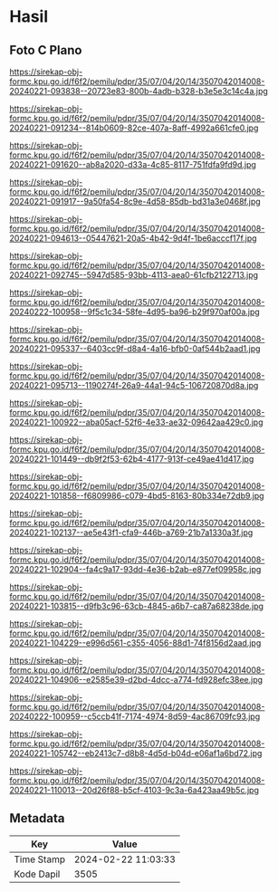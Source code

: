 # Hasil

## Foto C Plano

https://sirekap-obj-formc.kpu.go.id/f6f2/pemilu/pdpr/35/07/04/20/14/3507042014008-20240221-093838--20723e83-800b-4adb-b328-b3e5e3c14c4a.jpg

https://sirekap-obj-formc.kpu.go.id/f6f2/pemilu/pdpr/35/07/04/20/14/3507042014008-20240221-091234--814b0609-82ce-407a-8aff-4992a661cfe0.jpg

https://sirekap-obj-formc.kpu.go.id/f6f2/pemilu/pdpr/35/07/04/20/14/3507042014008-20240221-091620--ab8a2020-d33a-4c85-8117-751fdfa9fd9d.jpg

https://sirekap-obj-formc.kpu.go.id/f6f2/pemilu/pdpr/35/07/04/20/14/3507042014008-20240221-091917--9a50fa54-8c9e-4d58-85db-bd31a3e0468f.jpg

https://sirekap-obj-formc.kpu.go.id/f6f2/pemilu/pdpr/35/07/04/20/14/3507042014008-20240221-094613--05447621-20a5-4b42-9d4f-1be6acccf17f.jpg

https://sirekap-obj-formc.kpu.go.id/f6f2/pemilu/pdpr/35/07/04/20/14/3507042014008-20240221-092745--5947d585-93bb-4113-aea0-61cfb2122713.jpg

https://sirekap-obj-formc.kpu.go.id/f6f2/pemilu/pdpr/35/07/04/20/14/3507042014008-20240222-100958--9f5c1c34-58fe-4d95-ba96-b29f970af00a.jpg

https://sirekap-obj-formc.kpu.go.id/f6f2/pemilu/pdpr/35/07/04/20/14/3507042014008-20240221-095337--6403cc9f-d8a4-4a16-bfb0-0af544b2aad1.jpg

https://sirekap-obj-formc.kpu.go.id/f6f2/pemilu/pdpr/35/07/04/20/14/3507042014008-20240221-095713--1190274f-26a9-44a1-94c5-106720870d8a.jpg

https://sirekap-obj-formc.kpu.go.id/f6f2/pemilu/pdpr/35/07/04/20/14/3507042014008-20240221-100922--aba05acf-52f6-4e33-ae32-09642aa429c0.jpg

https://sirekap-obj-formc.kpu.go.id/f6f2/pemilu/pdpr/35/07/04/20/14/3507042014008-20240221-101449--db9f2f53-62b4-4177-913f-ce49ae41d417.jpg

https://sirekap-obj-formc.kpu.go.id/f6f2/pemilu/pdpr/35/07/04/20/14/3507042014008-20240221-101858--f6809986-c079-4bd5-8163-80b334e72db9.jpg

https://sirekap-obj-formc.kpu.go.id/f6f2/pemilu/pdpr/35/07/04/20/14/3507042014008-20240221-102137--ae5e43f1-cfa9-446b-a769-21b7a1330a3f.jpg

https://sirekap-obj-formc.kpu.go.id/f6f2/pemilu/pdpr/35/07/04/20/14/3507042014008-20240221-102904--fa4c9a17-93dd-4e36-b2ab-e877ef09958c.jpg

https://sirekap-obj-formc.kpu.go.id/f6f2/pemilu/pdpr/35/07/04/20/14/3507042014008-20240221-103815--d9fb3c96-63cb-4845-a6b7-ca87a68238de.jpg

https://sirekap-obj-formc.kpu.go.id/f6f2/pemilu/pdpr/35/07/04/20/14/3507042014008-20240221-104229--e996d561-c355-4056-88d1-74f8156d2aad.jpg

https://sirekap-obj-formc.kpu.go.id/f6f2/pemilu/pdpr/35/07/04/20/14/3507042014008-20240221-104906--e2585e39-d2bd-4dcc-a774-fd928efc38ee.jpg

https://sirekap-obj-formc.kpu.go.id/f6f2/pemilu/pdpr/35/07/04/20/14/3507042014008-20240222-100959--c5ccb41f-7174-4974-8d59-4ac86709fc93.jpg

https://sirekap-obj-formc.kpu.go.id/f6f2/pemilu/pdpr/35/07/04/20/14/3507042014008-20240221-105742--eb2413c7-d8b8-4d5d-b04d-e06af1a6bd72.jpg

https://sirekap-obj-formc.kpu.go.id/f6f2/pemilu/pdpr/35/07/04/20/14/3507042014008-20240221-110013--20d26f88-b5cf-4103-9c3a-6a423aa49b5c.jpg


## Metadata

| Key        | Value               |
| ---------- | ------------------- |
| Time Stamp | 2024-02-22 11:03:33 |
| Kode Dapil | 3505                |



